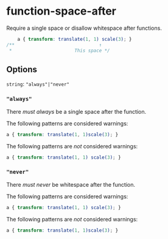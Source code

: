 # function-space-after

Require a single space or disallow whitespace after functions.

```css
    a { transform: translate(1, 1) scale(3); }
/**                               ↑
 *                       This space */
```

## Options

`string`: `"always"|"never"`

### `"always"`

There *must always* be a single space after the function.

The following patterns are considered warnings:

```css
a { transform: translate(1, 1)scale(3); }
```

The following patterns are *not* considered warnings:

```css
a { transform: translate(1, 1) scale(3); }
```

### `"never"`

There *must never* be whitespace after the function.

The following patterns are considered warnings:

```css
a { transform: translate(1, 1) scale(3); }
```

The following patterns are *not* considered warnings:

```css
a { transform: translate(1, 1)scale(3); }
```

